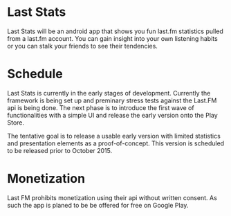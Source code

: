 # Last Stats
Last Stats will be an android app that shows you fun last.fm statistics pulled from a last.fm account. You can gain insight into your own listening habits or you can stalk your friends to see their tendencies. 

# Schedule
Last Stats is currently in the early stages of development. Currently the framework is being set up and preminary stress tests against the Last.FM api is being done. The next phase is to introduce the first wave of functionalities with a simple UI and release the early version onto the Play Store. 

The tentative goal is to release a usable early version with limited statistics and presentation elements as a proof-of-concept. This version is scheduled to be released prior to October 2015. 

# Monetization
Last FM prohibits monetization using their api without written consent. As such the app is planed to be be offered for free on Google Play.

